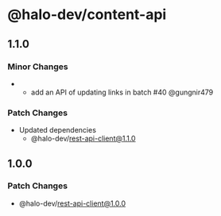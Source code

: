 # @halo-dev/content-api

## 1.1.0

### Minor Changes

- - add an API of updating links in batch #40 @gungnir479

### Patch Changes

- Updated dependencies
  - @halo-dev/rest-api-client@1.1.0

## 1.0.0

### Patch Changes

- @halo-dev/rest-api-client@1.0.0
